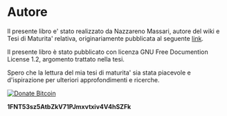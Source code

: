 # Autore

Il presente libro e' stato realizzato da Nazzareno Massari, autore del wiki e Tesi di Maturita' relativa,  originariamente pubblicata al  seguente [link](https://theopensourcepa.altervista.org/doku.php?id=open_source).

Il presente libro è stato pubblicato con licenza GNU Free Documention License 1.2, argomento trattato nella tesi.

Spero che la lettura del mia tesi di maturita' sia stata piacevole e d'ispirazione per ulteriori approfondimenti e ricerche.

[![Donate Bitcoin](https://img.shields.io/badge/donate%20-0.001%20btc-blue.svg)](https://github.io/naszam/donate-bitcoin)

**1FNT53sz5AtbZkV71PJmxvtxiv4V4hSZFk** 
